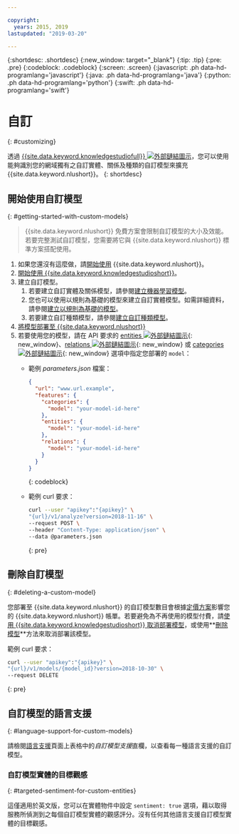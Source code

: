 ```yaml
---

copyright:
  years: 2015, 2019
lastupdated: "2019-03-20"

---
```


{:shortdesc: .shortdesc}
{:new_window: target="_blank"}
{:tip: .tip}
{:pre: .pre}
{:codeblock: .codeblock}
{:screen: .screen}
{:javascript: .ph data-hd-programlang='javascript'}
{:java: .ph data-hd-programlang='java'}
{:python: .ph data-hd-programlang='python'}
{:swift: .ph data-hd-programlang='swift'}

# 自訂
{: #customizing}

透過 [{{site.data.keyword.knowledgestudiofull}} ![外部鏈結圖示](../../icons/launch-glyph.svg "外部鏈結圖示")](https://www.ibm.com/watson/services/knowledge-studio/)，您可以使用能夠識別您的網域獨有之自訂實體、關係及種類的自訂模型來擴充 {{site.data.keyword.nlushort}}。
{: shortdesc}

## 開始使用自訂模型
{: #getting-started-with-custom-models}

> {{site.data.keyword.nlushort}} 免費方案會限制自訂模型的大小及效能。若要完整測試自訂模型，您需要將它與 {{site.data.keyword.nlushort}} 標準方案搭配使用。

1. 如果您還沒有這麼做，請[開始使用](/docs/services/natural-language-understanding?topic=natural-language-understanding-getting-started) {{site.data.keyword.nlushort}}。
2. [開始使用 {{site.data.keyword.knowledgestudioshort}}](/docs/services/watson-knowledge-studio?topic=watson-knowledge-studio-wks_tutintro#wks_tutintro)。
3. 建立自訂模型。
   1. 若要建立自訂實體及關係模型，請參閱[建立機器學習模型](/docs/services/watson-knowledge-studio?topic=watson-knowledge-studio-wks_tutml_intro)。 
   2. 您也可以使用以規則為基礎的模型來建立自訂實體模型。如需詳細資料，請參閱[建立以規則為基礎的模型](/docs/services/watson-knowledge-studio?topic=watson-knowledge-studio-wks_tutrule_intro)。
   3. 若要建立自訂種類模型，請參閱[建立自訂種類模型](/docs/services/watson-knowledge-studio?topic=watson-knowledge-studio-create-categories-model)。
4. [將模型部署至 {{site.data.keyword.nlushort}}](/docs/services/watson-knowledge-studio?topic=watson-knowledge-studio-publish-ml#wks_manlu)
5. 若要使用您的模型，請在 API 要求的 [entities ![外部鏈結圖示](../../icons/launch-glyph.svg "外部鏈結圖示")](https://{DomainName}/apidocs/natural-language-understanding#entities){: new_window}、[relations ![外部鏈結圖示](../../icons/launch-glyph.svg "外部鏈結圖示")](https://{DomainName}/apidocs/natural-language-understanding#relations){: new_window} 或 [categories ![外部鏈結圖示](../../icons/launch-glyph.svg "外部鏈結圖示")](https://{DomainName}/apidocs/natural-language-understanding#categories){: new_window} 選項中指定您部署的 `model`：
    - 範例 *parameters.json* 檔案：

        ```json
        {
          "url": "www.url.example",
          "features": {
            "categories": {
              "model": "your-model-id-here"
            },
            "entities": {
              "model": "your-model-id-here"
            },
            "relations": {
              "model": "your-model-id-here"
            }
          }
        }
        ```
        {: codeblock}

    - 範例 curl 要求：

        ```bash
        curl --user "apikey":"{apikey}" \
        "{url}/v1/analyze?version=2018-11-16" \
        --request POST \
        --header "Content-Type: application/json" \
        --data @parameters.json
        ```
        {: pre}

## 刪除自訂模型
{: #deleting-a-custom-model}

您部署至 {{site.data.keyword.nlushort}} 的自訂模型數目會根據[定價方案](https://www.ibm.com/cloud/watson-natural-language-understanding/pricing)影響您的 {{site.data.keyword.nlushort}} 帳單。若要避免為不再使用的模型付費，請[使用 {{site.data.keyword.knowledgestudioshort}} 取消部署模型](/docs/services/watson-knowledge-studio?topic=watson-knowledge-studio-publish-ml#undeploy-view-model)，或使用**[刪除模型](https://{DomainName}/apidocs/natural-language-understanding#delete-model)**方法來取消部署該模型。

範例 curl 要求：

```bash
curl --user "apikey":"{apikey}" \
"{url}/v1/models/{model_id}?version=2018-10-30" \
--request DELETE
```
{: pre}


## 自訂模型的語言支援
{: #language-support-for-custom-models}

請檢閱[語言支援](/docs/services/natural-language-understanding?topic=natural-language-understanding-language-support)頁面上表格中的*自訂模型支援*直欄，以查看每一種語言支援的自訂模型。

### 自訂模型實體的目標觀感
{: #targeted-sentiment-for-custom-entities}

這僅適用於英文版，您可以在實體物件中設定 `sentiment: true` 選項，藉以取得服務所偵測到之每個自訂模型實體的觀感評分。沒有任何其他語言支援自訂模型實體的目標觀感。
